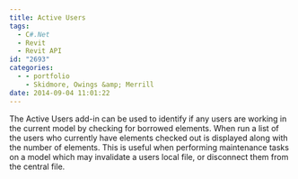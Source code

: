 ```yaml
---
title: Active Users
tags:
  - C#.Net
  - Revit
  - Revit API
id: "2693"
categories:
  - - portfolio
    - Skidmore, Owings &amp; Merrill
date: 2014-09-04 11:01:22
---
```


The Active Users add-in can be used to identify if any users are working in the current model by checking for borrowed elements. When run a list of the users who currently have elements checked out is displayed along with the number of elements. This is useful when performing maintenance tasks on a model which may invalidate a users local file, or disconnect them from the central file.
